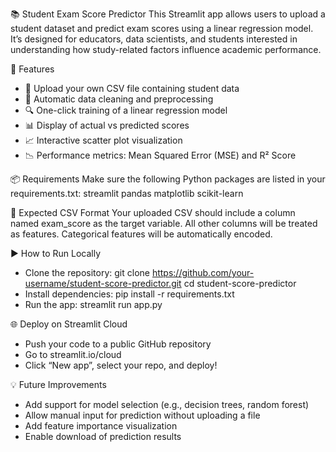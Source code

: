 📚 Student Exam Score Predictor
This Streamlit app allows users to upload a student dataset and predict exam scores using a linear regression model. It’s designed for educators, data scientists, and students interested in understanding how study-related factors influence academic performance.

🚀 Features
- 📁 Upload your own CSV file containing student data
- 🧹 Automatic data cleaning and preprocessing
- 🔍 One-click training of a linear regression model
- 📊 Display of actual vs predicted scores
- 📈 Interactive scatter plot visualization
- 📉 Performance metrics: Mean Squared Error (MSE) and R² Score

📦 Requirements
Make sure the following Python packages are listed in your requirements.txt:
streamlit
pandas
matplotlib
scikit-learn

📄 Expected CSV Format
Your uploaded CSV should include a column named exam_score as the target variable. All other columns will be treated as features. Categorical features will be automatically encoded.

▶️ How to Run Locally
- Clone the repository:
git clone https://github.com/your-username/student-score-predictor.git
cd student-score-predictor
- Install dependencies:
pip install -r requirements.txt
- Run the app:
streamlit run app.py

🌐 Deploy on Streamlit Cloud
- Push your code to a public GitHub repository
- Go to streamlit.io/cloud
- Click “New app”, select your repo, and deploy!

💡 Future Improvements
- Add support for model selection (e.g., decision trees, random forest)
- Allow manual input for prediction without uploading a file
- Add feature importance visualization
- Enable download of prediction results





